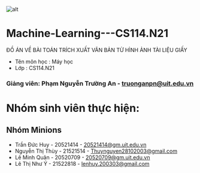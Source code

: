 ![alt](https://www.uit.edu.vn/sites/vi/files/banner_uit.png)
# Machine-Learning---CS114.N21
ĐỒ ÁN  VỀ BÀI TOÁN TRÍCH XUẤT VĂN BẢN TỪ  HÌNH ẢNH  TÀI LIỆU GIẤY
- Tên môn học : Máy học
- Lớp : CS114.N21
### Giảng viên: Phạm Nguyễn Trường An - truonganpn@uit.edu.vn
# Nhóm sinh viên thực hiện:
## Nhóm Minions
- Trần Đức Huy - 20521414 - 20521414@gm.uit.edu.vn
- Nguyễn Thị Thùy - 21521514 - Thuynguyen28102003@gmail.com
- Lê Minh Quân - 20520709 - 20520709@gm.uit.edu.vn
- Lê Thị Như Ý - 21522818 - lenhuy.200303@gmail.com
